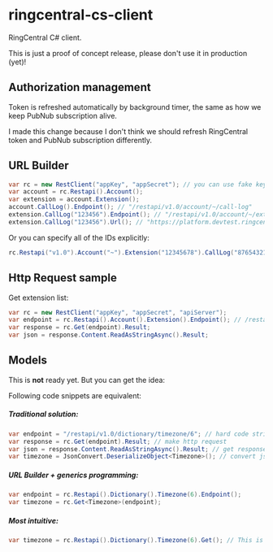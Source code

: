 # ringcentral-cs-client

RingCentral C# client.

This is just a proof of concept release, please don't use it in production (yet)!


## Authorization management

Token is refreshed automatically by background timer, the same as how we keep PubNub subscription alive.

I made this change because I don't think we should refresh RingCentral token and PubNub subscription differently.


## URL Builder

```cs
var rc = new RestClient("appKey", "appSecret"); // you can use fake key and secret if you don't talk to api server.
var account = rc.Restapi().Account();
var extension = account.Extension();
account.CallLog().Endpoint(); // "/restapi/v1.0/account/~/call-log"
extension.CallLog("123456").Endpoint(); // "/restapi/v1.0/account/~/extension/~/call-log/123456"
extension.CallLog("123456").Url(); // "https://platform.devtest.ringcentral.com/restapi/v1.0/account/~/extension/~/call-log/123456"
```

Or you can specify all of the IDs explicitly:

```cs
rc.Restapi("v1.0").Account("~").Extension("12345678").CallLog("87654321").Endpoint(); // "/restapi/v1.0/account/~/extension/12345678/call-log/87654321"
```


## Http Request sample

Get extension list:

```cs
var rc = new RestClient("appKey", "appSecret", "apiServer");
var endpoint = rc.Restapi().Account().Extension().Endpoint(); // /restapi/v1.0/account/~/extension/~
var response = rc.Get(endpoint).Result;
var json = response.Content.ReadAsStringAsync().Result;
```

## Models

This is **not** ready yet. But you can get the idea:

Following code snippets are equivalent:

##### Traditional solution:

```cs
var endpoint = "/restapi/v1.0/dictionary/timezone/6"; // hard code string
var response = rc.Get(endpoint).Result; // make http request
var json = response.Content.ReadAsStringAsync().Result; // get response json
var timezone = JsonConvert.DeserializeObject<Timezone>(); // convert json to model
```

##### URL Builder + generics programming:

```cs
var endpoint = rc.Restapi().Dictionary().Timezone(6).Endpoint();
var timezone = rc.Get<Timezone>(endpoint);
```

##### Most intuitive:

```cs
var timezone = rc.Restapi().Dictionary().Timezone(6).Get(); // This is the shortest solution.
```

